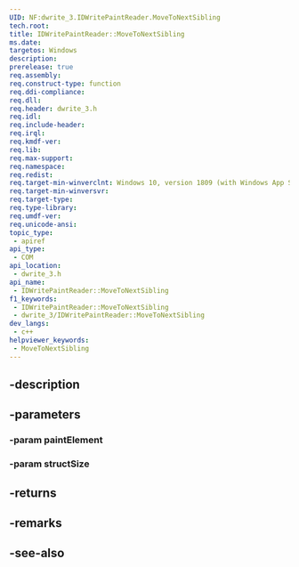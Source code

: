 ```yaml
---
UID: NF:dwrite_3.IDWritePaintReader.MoveToNextSibling
tech.root: 
title: IDWritePaintReader::MoveToNextSibling
ms.date: 
targetos: Windows
description: 
prerelease: true
req.assembly: 
req.construct-type: function
req.ddi-compliance: 
req.dll: 
req.header: dwrite_3.h
req.idl: 
req.include-header: 
req.irql: 
req.kmdf-ver: 
req.lib: 
req.max-support: 
req.namespace: 
req.redist: 
req.target-min-winverclnt: Windows 10, version 1809 (with Windows App SDK 1.2 Preview 1 or later)
req.target-min-winversvr: 
req.target-type: 
req.type-library: 
req.umdf-ver: 
req.unicode-ansi: 
topic_type:
 - apiref
api_type:
 - COM
api_location:
 - dwrite_3.h
api_name:
 - IDWritePaintReader::MoveToNextSibling
f1_keywords:
 - IDWritePaintReader::MoveToNextSibling
 - dwrite_3/IDWritePaintReader::MoveToNextSibling
dev_langs:
 - c++
helpviewer_keywords:
 - MoveToNextSibling
---
```


## -description

## -parameters

### -param paintElement

### -param structSize

## -returns

## -remarks

## -see-also


